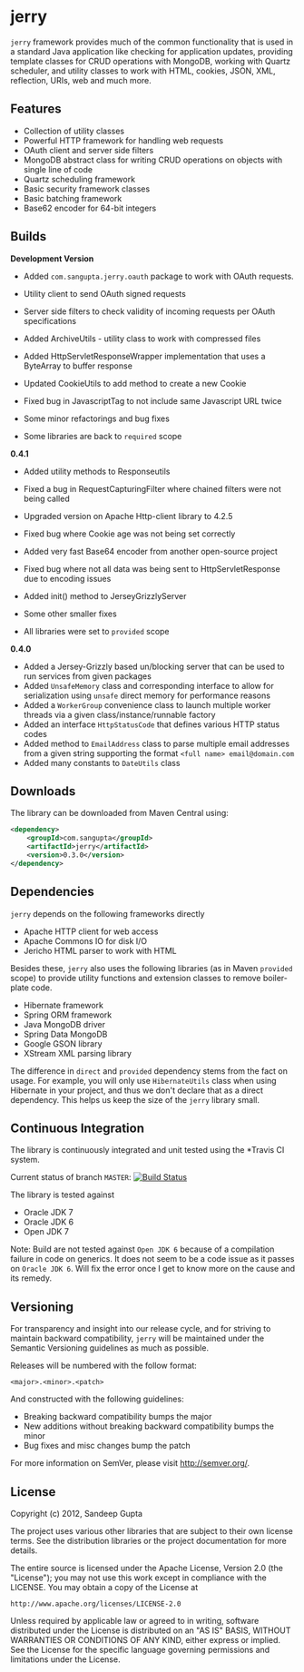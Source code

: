 jerry
=====

`jerry` framework provides much of the common functionality that is used in a standard Java application like checking for application updates, providing template classes for CRUD operations with MongoDB, working with Quartz scheduler, and utility classes to work with HTML, cookies, JSON, XML, reflection, URIs, web and much more.

Features
--------
* Collection of utility classes
* Powerful HTTP framework for handling web requests
* OAuth client and server side filters
* MongoDB abstract class for writing CRUD operations on objects with single line of code
* Quartz scheduling framework
* Basic security framework classes
* Basic batching framework
* Base62 encoder for 64-bit integers

Builds
------

**Development Version**

* Added `com.sangupta.jerry.oauth` package to work with OAuth requests. 
* Utility client to send OAuth signed requests
* Server side filters to check validity of incoming requests per OAuth specifications
* Added ArchiveUtils - utility class to work with compressed files
* Added HttpServletResponseWrapper implementation that uses a ByteArray to buffer response
* Updated CookieUtils to add method to create a new Cookie
* Fixed bug in JavascriptTag to not include same Javascript URL twice

* Some minor refactorings and bug fixes
* Some libraries are back to `required` scope

**0.4.1**

* Added utility methods to Responseutils
* Fixed a bug in RequestCapturingFilter where chained filters were not being called
* Upgraded version on Apache Http-client library to 4.2.5
* Fixed bug where Cookie age was not being set correctly
* Added very fast Base64 encoder from another open-source project
* Fixed bug where not all data was being sent to HttpServletResponse due to encoding issues
* Added init() method to JerseyGrizzlyServer
* Some other smaller fixes

* All libraries were set to `provided` scope

**0.4.0**

* Added a Jersey-Grizzly based un/blocking server that can be used to run services from given packages
* Added `UnsafeMemory` class and corresponding interface to allow for serialization using `unsafe` direct memory for performance reasons
* Added a `WorkerGroup` convenience class to launch multiple worker threads via a given class/instance/runnable factory
* Added an interface `HttpStatusCode` that defines various HTTP status codes
* Added method to `EmailAddress` class to parse multiple email addresses from a given string supporting the format `<full name> email@domain.com`
* Added many constants to `DateUtils` class


Downloads
---------

The library can be downloaded from Maven Central using:

```xml
<dependency>
    <groupId>com.sangupta</groupId>
    <artifactId>jerry</artifactId>
    <version>0.3.0</version>
</dependency>
```

Dependencies
------------

`jerry` depends on the following frameworks directly

* Apache HTTP client for web access
* Apache Commons IO for disk I/O
* Jericho HTML parser to work with HTML

Besides these, `jerry` also uses the following libraries (as in Maven `provided` scope) to provide utility functions and extension classes to remove boiler-plate code.

* Hibernate framework
* Spring ORM framework
* Java MongoDB driver
* Spring Data MongoDB
* Google GSON library
* XStream XML parsing library

The difference in `direct` and `provided` dependency stems from the fact on usage. For example, you will only use `HibernateUtils` class when using Hibernate in your project, and thus we don't declare that as a direct dependency. This helps us keep the size of the `jerry` library small.

Continuous Integration
----------------------
The library is continuously integrated and unit tested using the *Travis CI system.

Current status of branch `MASTER`: [![Build Status](https://secure.travis-ci.org/sangupta/jerry.png?branch=master)](http://travis-ci.org/sangupta/jerry)

The library is tested against

* Oracle JDK 7
* Oracle JDK 6
* Open JDK 7

Note: Build are not tested against `Open JDK 6` because of a compilation failure in code on generics. It does not seem to be a code issue as it passes on `Oracle JDK 6`. Will fix the error once I get to know more on the cause and its remedy.

Versioning
----------

For transparency and insight into our release cycle, and for striving to maintain backward compatibility, 
`jerry` will be maintained under the Semantic Versioning guidelines as much as possible.

Releases will be numbered with the follow format:

`<major>.<minor>.<patch>`

And constructed with the following guidelines:

* Breaking backward compatibility bumps the major
* New additions without breaking backward compatibility bumps the minor
* Bug fixes and misc changes bump the patch

For more information on SemVer, please visit http://semver.org/.

License
-------
	
Copyright (c) 2012, Sandeep Gupta

The project uses various other libraries that are subject to their
own license terms. See the distribution libraries or the project
documentation for more details.

The entire source is licensed under the Apache License, Version 2.0 
(the "License"); you may not use this work except in compliance with
the LICENSE. You may obtain a copy of the License at

	http://www.apache.org/licenses/LICENSE-2.0

Unless required by applicable law or agreed to in writing, software
distributed under the License is distributed on an "AS IS" BASIS,
WITHOUT WARRANTIES OR CONDITIONS OF ANY KIND, either express or implied.
See the License for the specific language governing permissions and
limitations under the License.
